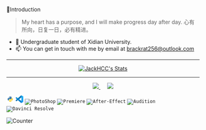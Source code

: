 🌌Introduction

> My heart has a purpose, and I will make progress day after day.        心有所向，日复一日，必有精进。

- 🏫 Undergraduate student of Xidian University.
- 📫 You can get in touch with me by email at brackrat256@outlook.com

---



<p align="center">
  <a href="https://github.com/JackHCC" class="rich-diff-level-one">
    <img src="https://github-readme-stats.vercel.app/api?username=BrackRat" alt="JackHCC's Stats" >
    <!-- &hide=issues
    <img src="https://github-readme-stats.vercel.app/api?username=Charmve&hide=issues&title_color=333&text_color=777" alt="JackHCC's Stats" >
    -->
  </a>
</p>




---
<p align="center">
  <a href="https://space.bilibili.com/12391388" target="_blank" alt="Bilibili" title="Bilibili">
    <img src="https://user-images.githubusercontent.com/29084184/129467562-a754907c-c128-40d0-80ad-86e89bdda3d6.png" width="30px"/>
  </a> 
  &emsp;
  <a href="https://iooo.top" target="_blank" alt="Blog" title="Blog">
    <img src="https://img.icons8.com/color/50/000000/web.png" width="26px"/>
  </a>
</p>
<code><img height="20" src="https://raw.githubusercontent.com/github/explore/80688e429a7d4ef2fca1e82350fe8e3517d3494d/topics/python/python.png" alt="Python" title="Python"></code>
<code><img height="20" src="https://raw.githubusercontent.com/github/explore/80688e429a7d4ef2fca1e82350fe8e3517d3494d/topics/visual-studio-code/visual-studio-code.png" alt="VSCode" title="VSCode"></code>
<code><img height="20" src="https://img.icons8.com/color/50/000000/adobe-photoshop.png" alt="PhotoShop" title="PhotoShop"></code>
<code><img height="20" src="https://img.icons8.com/color/50/000000/adobe-premiere-pro.png" alt="Premiere" title="Premiere"></code>
<code><img height="20" src="https://img.icons8.com/color/50/000000/adobe-after-effects.png" alt="After-Effect" title="After-Effect"></code>
<code><img height="20" src="https://img.icons8.com/color/50/000000/adobe-audition.png" alt="Audition" title="Audition"></code>
<code><img height="20" src="https://img.icons8.com/color/50/000000/davinci-resolve.png" alt="Davinci Resolve" title="Davinci Resolve"></code>




![Counter](https://count.getloli.com/get/@brackrat.github.readme)
